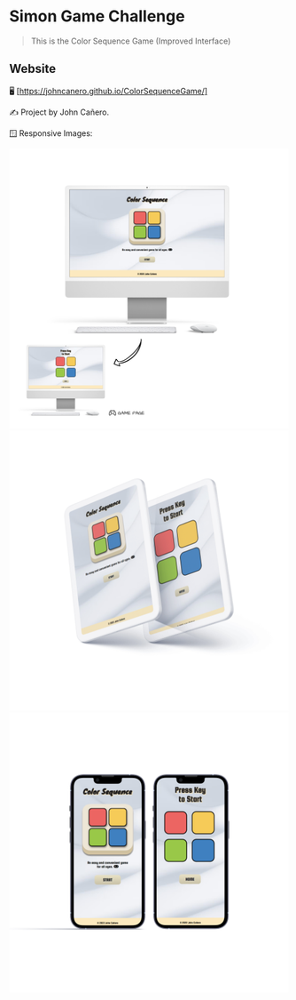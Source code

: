 # Simon Game Challenge

> This is the Color Sequence Game (Improved Interface)

## Website

🖥️ [https://johncanero.github.io/ColorSequenceGame/]

✍️ Project by John Cañero.

🪟 Responsive Images:

![Desktop View - Simon Game](/images/desktopView.jpg)
![Tablet View - Simon Game](/images/tabletView.jpg)
![Mobile View - Simon Game](/images/mobileView.jpg)
